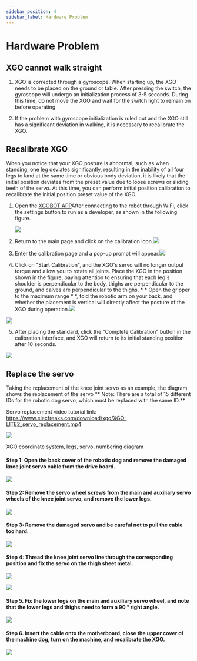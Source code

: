 ```yaml
---
sidebar_position: 4
sidebar_label: Hardware Problem
---
```


# Hardware Problem

## XGO cannot walk straight


1. XGO is corrected through a gyroscope. When starting up, the XGO needs to be placed on the ground or table. After pressing the switch, the gyroscope will undergo an initialization process of 3-5 seconds. During this time, do not move the XGO and wait for the switch light to remain on before operating.


2. If the problem with gyroscope initialization is ruled out and the XGO still has a significant deviation in walking, it is necessary to recalibrate the XGO.


## Recalibrate XGO

When you notice that your XGO posture is abnormal, such as when standing, one leg deviates significantly, resulting in the inability of all four legs to land at the same time or obvious body deviation, it is likely that the initial position deviates from the preset value due to loose screws or sliding teeth of the servo. At this time, you can perform initial position calibration to recalibrate the initial position preset value of the XGO.

1. Open the [XGOBOT APP](https://drive.google.com/drive/folders/1dKgBIZHAHC7wmxSXXiN11KBBO8YB_MlC )After connecting to the robot through WiFi, click the settings button to run as a developer, as shown in the following figure.

   ![](./../images/cm4-xgo-faq-01.png)

2. Return to the main page and click on the calibration icon.![](./../images/cm4-xgo-faq-02.png)

3. Enter the calibration page and a pop-up prompt will appear.![](./../images/cm4-xgo-faq-03.png)

4. Click on "Start Calibration", and the XGO's servo will no longer output torque and allow you to rotate all joints. Place the XGO in the position shown in the figure, paying attention to ensuring that each leg's shoulder is perpendicular to the body, thighs are perpendicular to the ground, and calves are perpendicular to the thighs. * * Open the gripper to the maximum range * *, fold the robotic arm on your back, and whether the placement is vertical will directly affect the posture of the XGO during operation.![](./../images/cm4-xgo-faq-05.png)

![](./../images/cm4-xgo-faq-06.png)

5. After placing the standard, click the "Complete Calibration" button in the calibration interface, and XGO will return to its initial standing position after 10 seconds.

![](./../images/cm4-xgo-faq-07.png)

## Replace the servo

Taking the replacement of the knee joint servo as an example, the diagram shows the replacement of the servo ** Note: There are a total of 15 different IDs for the robotic dog servo, which must be replaced with the same ID.**

Servo replacement video tutorial link: https://www.elecfreaks.com/download/xgo/XGO-LITE2_servo_replacement.mp4

![](./../images/cm4-xgo-faq-10.png)

XGO coordinate system, legs, servo, numbering diagram

#### Step 1: Open the back cover of the robotic dog and remove the damaged knee joint servo cable from the drive board.

![](./../images/microbit-xgo-lite2-faq-08.png)



#### Step 2: Remove the servo wheel screws from the main and auxiliary servo wheels of the knee joint servo, and remove the lower legs.

![](./../images/microbit-xgo-lite2-faq-09.png)



#### Step 3: Remove the damaged servo and be careful not to pull the cable too hard.

![](./../images/microbit-xgo-lite2-faq-10.png)



#### Step 4: Thread the knee joint servo line through the corresponding position and fix the servo on the thigh sheet metal.

![](./../images/microbit-xgo-lite2-faq-11.png)



![](./../images/microbit-xgo-lite2-faq-12.png)



#### Step 5. Fix the lower legs on the main and auxiliary servo wheel, and note that the lower legs and thighs need to form a 90 ° right angle.

![](./../images/microbit-xgo-lite2-faq-13.png)



#### Step 6. Insert the cable onto the motherboard, close the upper cover of the machine dog, turn on the machine, and recalibrate the XGO.

![](./../images/microbit-xgo-lite2-faq-14.png)
